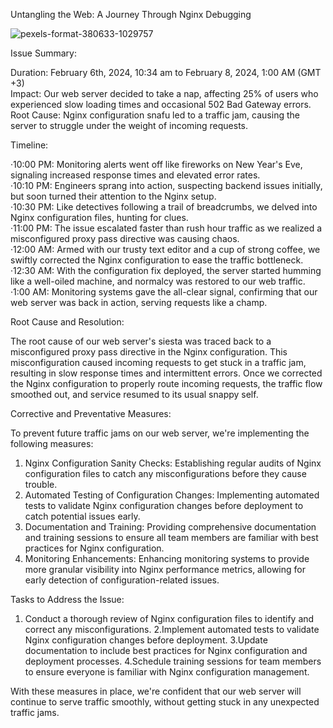 Untangling the Web: A Journey Through Nginx Debugging

![pexels-format-380633-1029757](https://github.com/Gideon5348/alx-system_engineering-devops/assets/122921009/60e3650b-ef07-4748-98a1-72b54ae2a71a)



Issue Summary:

Duration: February 6th, 2024, 10:34 am to February 8, 2024, 1:00 AM (GMT +3)<br />
Impact: Our web server decided to take a nap, affecting 25% of users who experienced slow loading times and occasional 502 Bad Gateway errors.<br />
Root Cause: Nginx configuration snafu led to a traffic jam, causing the server to struggle under the weight of incoming requests.

Timeline:

·10:00 PM: Monitoring alerts went off like fireworks on New Year's Eve, signaling increased response times and elevated error rates.<br />
·10:10 PM: Engineers sprang into action, suspecting backend issues initially, but soon turned their attention to the Nginx setup.<br />
·10:30 PM: Like detectives following a trail of breadcrumbs, we delved into Nginx configuration files, hunting for clues.<br />
·11:00 PM: The issue escalated faster than rush hour traffic as we realized a misconfigured proxy pass directive was causing chaos.<br />
·12:00 AM: Armed with our trusty text editor and a cup of strong coffee, we swiftly corrected the Nginx configuration to ease the traffic bottleneck.<br />
·12:30 AM: With the configuration fix deployed, the server started humming like a well-oiled machine, and normalcy was restored to our web traffic.<br />
·1:00 AM: Monitoring systems gave the all-clear signal, confirming that our web server was back in action, serving requests like a champ.<br />

Root Cause and Resolution:

The root cause of our web server's siesta was traced back to a misconfigured proxy pass directive in the Nginx configuration. This misconfiguration caused incoming requests to get stuck in a traffic jam, resulting in slow response times and intermittent errors. Once we corrected the Nginx configuration to properly route incoming requests, the traffic flow smoothed out, and service resumed to its usual snappy self.

Corrective and Preventative Measures:

To prevent future traffic jams on our web server, we're implementing the following measures:

1. Nginx Configuration Sanity Checks: Establishing regular audits of Nginx configuration files to catch any misconfigurations before they cause trouble.
2. Automated Testing of Configuration Changes: Implementing automated tests to validate Nginx configuration changes before deployment to catch potential issues early.
3. Documentation and Training: Providing comprehensive documentation and training sessions to ensure all team members are familiar with best practices for Nginx configuration.
4. Monitoring Enhancements: Enhancing monitoring systems to provide more granular visibility into Nginx performance metrics, allowing for early detection of configuration-related issues.


Tasks to Address the Issue:

1. Conduct a thorough review of Nginx configuration files to identify and correct any misconfigurations.
2.Implement automated tests to validate Nginx configuration changes before deployment.
3.Update documentation to include best practices for Nginx configuration and deployment processes.
4.Schedule training sessions for team members to ensure everyone is familiar with Nginx configuration management.

With these measures in place, we're confident that our web server will continue to serve traffic smoothly, without getting stuck in any unexpected traffic jams.
